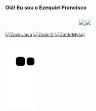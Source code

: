 ### Olá! Eu sou o Ezequiel Francisco
</div>
  
##

</div>
 
<div align="center">
  <a href="https://github.com/EzzequielFc">
  <img height="180em" src="https://github-readme-stats.vercel.app/api?username=EzzequielFc&show_icons=true&theme=cobalt&include_all_commits=true&count_private=true"/>
  <img height="180em" src="https://github-readme-stats.vercel.app/api/top-langs/?username=EzzequielFc&layout=compact&langs_count=7&theme=cobalt"/>
</div>

  <div style="display: inline_block"><br>
  <img align="center" alt="Zack-Java" height="40" width="50" src="https://cdn.jsdelivr.net/gh/devicons/devicon/icons/java/java-original-wordmark.svg">
  <img align="center" alt="Zack-C" height="40" width="50" src="https://cdn.jsdelivr.net/gh/devicons/devicon/icons/c/c-original.svg">
  <img align="center" alt="Zack-Mysql" height="40" width="50" src="https://cdn.jsdelivr.net/gh/devicons/devicon/icons/mysql/mysql-original-wordmark.svg">

</div>
  
##

</div>

   ![Snake animation](https://github.com/rafaballerini/rafaballerini/blob/output/github-contribution-grid-snake.svg)
 
</div>
